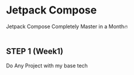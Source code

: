 # Jetpack Compose
Jetpack Compose Completely Master in a Month🔥
<br/>
<br/>
## STEP 1 (Week1)
Do Any Project with my base tech
